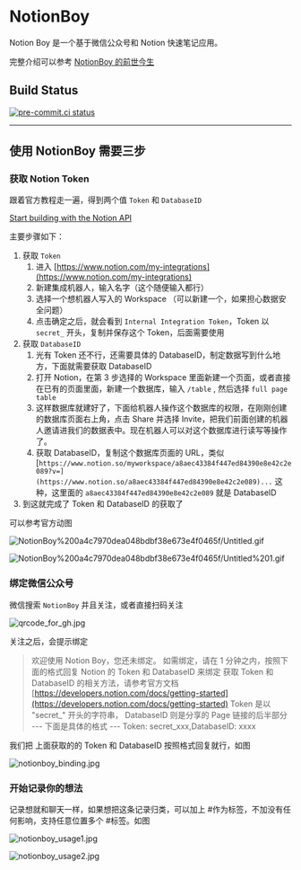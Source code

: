 # NotionBoy

Notion Boy 是一个基于微信公众号和 Notion 快速笔记应用。

完整介绍可以参考 [NotionBoy 的前世今生](https://www.theboys.tech/notion-boy)

## Build Status

[![pre-commit.ci status](https://results.pre-commit.ci/badge/github/Vaayne/NotionBoy/main.svg)](https://results.pre-commit.ci/latest/github/Vaayne/NotionBoy/main)

---
## 使用 NotionBoy 需要三步

### 获取 Notion Token

跟着官方教程走一遍，得到两个值 `Token`  和 `DatabaseID`

[Start building with the Notion API](https://developers.notion.com/docs/getting-started)

主要步骤如下：

1. 获取 `Token`
    1. 进入 [https://www.notion.com/my-integrations](https://www.notion.com/my-integrations) 
    2. 新建集成机器人，输入名字（这个随便输入都行）
    3. 选择一个想机器人写入的 Workspace （可以新建一个，如果担心数据安全问题）
    4. 点击确定之后，就会看到 `Internal Integration Token`，Token 以 `secret_` 开头，复制并保存这个 Token，后面需要使用
2. 获取 `DatabaseID`
    1. 光有 Token 还不行，还需要具体的 DatabaseID，制定数据写到什么地方，下面就需要获取 DatabaseID
    2. 打开 Notion，在第 3 步选择的 Workspace 里面新建一个页面，或者直接在已有的页面里面，新建一个数据库，输入 `/table` , 然后选择 `full page table`
    3. 这样数据库就建好了，下面给机器人操作这个数据库的权限，在刚刚创建的数据库页面右上角，点击 Share 并选择 Invite，把我们前面创建的机器人邀请进我们的数据表中。现在机器人可以对这个数据库进行读写等操作了。
    4. 获取 DatabaseID，复制这个数据库页面的 URL，类似 [`https://www.notion.so/myworkspace/a8aec43384f447ed84390e8e42c2e089?v=](https://www.notion.so/a8aec43384f447ed84390e8e42c2e089)...` 这种，这里面的 `a8aec43384f447ed84390e8e42c2e089` 就是 DatabaseID
9. 到这就完成了 Token 和 DatabaseID 的获取了

可以参考官方动图 

![NotionBoy%200a4c7970dea048bdbf38e673e4f0465f/Untitled.gif](./docs/imgs/notionapi_new.gif)

![NotionBoy%200a4c7970dea048bdbf38e673e4f0465f/Untitled%201.gif](./docs/imgs/notionapi_page.gif)

### 绑定微信公众号

微信搜索 `NotionBoy` 并且关注，或者直接扫码关注

![qrcode_for_gh.jpg](./docs/imgs/qrcode_for_gh.jpg)

关注之后，会提示绑定

> 欢迎使用 Notion Boy，您还未绑定。
如需绑定，请在 1 分钟之内，按照下面的格式回复 Notion 的 Token 和 DatabaseID 来绑定
获取 Token 和 DatabaseID 的相关方法，请参考官方文档 [https://developers.notion.com/docs/getting-started](https://developers.notion.com/docs/getting-started)
Token 是以 "secret_" 开头的字符串，
DatabaseID 则是分享的 Page 链接的后半部分
--- 下面是具体的格式 ---
Token: secret_xxx,DatabaseID: xxxx

我们把 上面获取的的 Token 和 DatabaseID 按照格式回复就行，如图

![notionboy_binding.jpg](./docs/imgs/notionboy_binding.jpg)

### 开始记录你的想法

记录想就和聊天一样，如果想把这条记录归类，可以加上 #作为标签，不加没有任何影响，支持任意位置多个 #标签。如图

![notionboy_usage1.jpg](./docs/imgs/notionboy_usage1.jpg)

![notionboy_usage2.jpg](./docs/imgs/notionboy_usage2.jpg)
